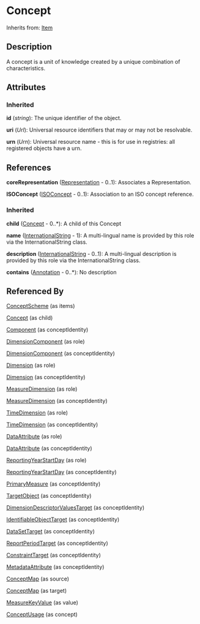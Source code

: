 
# Concept



Inherits from: [Item](../Base/Item.md)



## Description

A concept is a unit of knowledge created by a unique combination of characteristics.


## Attributes

### Inherited

**id** (*string*): The unique identifier of the object.

**uri** (*Url*): Universal resource identifiers that may or may not be resolvable.

**urn** (*Urn*): Universal resource name - this is for use in registries: all registered objects have a urn.



## References

**coreRepresentation** ([Representation](../Base/Representation.md) - 0..1): Associates a Representation.

**ISOConcept** ([ISOConcept](ISOConcept.md) - 0..1): Association to an ISO concept reference.

### Inherited

**child** ([Concept](Concept.md) - 0..*): A child of this Concept

**name** ([InternationalString](../Base/InternationalString.md) - 1): A multi-lingual name is provided by this role via the InternationalString class.

**description** ([InternationalString](../Base/InternationalString.md) - 0..1): A multi-lingual description is provided by this role via the InternationalString class.

**contains** ([Annotation](../Base/Annotation.md) - 0..*): No description



## Referenced By

[ConceptScheme](ConceptScheme.md) (as items)

[Concept](Concept.md) (as child)

[Component](../Base/Component.md) (as conceptIdentity)

[DimensionComponent](../DataStructure/DimensionComponent.md) (as role)

[DimensionComponent](../DataStructure/DimensionComponent.md) (as conceptIdentity)

[Dimension](../DataStructure/Dimension.md) (as role)

[Dimension](../DataStructure/Dimension.md) (as conceptIdentity)

[MeasureDimension](../DataStructure/MeasureDimension.md) (as role)

[MeasureDimension](../DataStructure/MeasureDimension.md) (as conceptIdentity)

[TimeDimension](../DataStructure/TimeDimension.md) (as role)

[TimeDimension](../DataStructure/TimeDimension.md) (as conceptIdentity)

[DataAttribute](../DataStructure/DataAttribute.md) (as role)

[DataAttribute](../DataStructure/DataAttribute.md) (as conceptIdentity)

[ReportingYearStartDay](../DataStructure/ReportingYearStartDay.md) (as role)

[ReportingYearStartDay](../DataStructure/ReportingYearStartDay.md) (as conceptIdentity)

[PrimaryMeasure](../DataStructure/PrimaryMeasure.md) (as conceptIdentity)

[TargetObject](../MetadataStructure/TargetObject.md) (as conceptIdentity)

[DimensionDescriptorValuesTarget](../MetadataStructure/DimensionDescriptorValuesTarget.md) (as conceptIdentity)

[IdentifiableObjectTarget](../MetadataStructure/IdentifiableObjectTarget.md) (as conceptIdentity)

[DataSetTarget](../MetadataStructure/DataSetTarget.md) (as conceptIdentity)

[ReportPeriodTarget](../MetadataStructure/ReportPeriodTarget.md) (as conceptIdentity)

[ConstraintTarget](../MetadataStructure/ConstraintTarget.md) (as conceptIdentity)

[MetadataAttribute](../MetadataStructure/MetadataAttribute.md) (as conceptIdentity)

[ConceptMap](../Mapping/ConceptMap.md) (as source)

[ConceptMap](../Mapping/ConceptMap.md) (as target)

[MeasureKeyValue](../DataStructure/MeasureKeyValue.md) (as value)

[ConceptUsage](../MetadataStructure/ConceptUsage.md) (as concept)


